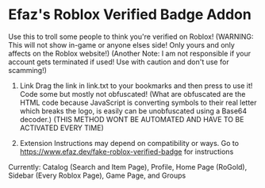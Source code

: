 # Efaz's Roblox Verified Badge Addon

Use this to troll some people to think you're verified on Roblox!
(WARNING: This will not show in-game or anyone elses side! Only yours and only affects on the Roblox website!)
(Another Note: I am not responsible if your account gets terminated if used! Use with caution and don't use for scamming!)

1. Link
Drag the link in link.txt to your bookmarks and then press to use it! Code some but mostly not obfuscated! (What are obfuscated are the HTML code because JavaScript is converting symbols to their real letter which breaks the logo, is easily can be unobfuscated using a Base64 decoder.)
(THIS METHOD WONT BE AUTOMATED AND HAVE TO BE ACTIVATED EVERY TIME)

2. Extension
Instructions may depend on compatibility or ways. Go to https://www.efaz.dev/fake-roblox-verified-badge for instructions

Currently: Catalog (Search and Item Page), Profile, Home Page (RoGold), Sidebar (Every Roblox Page), Game Page, and Groups